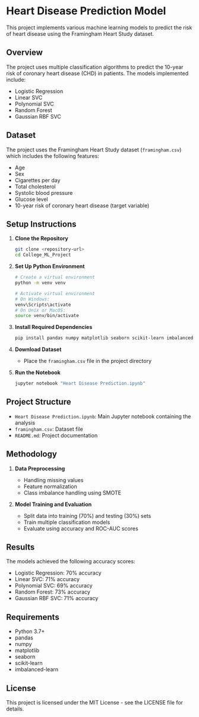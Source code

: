 # Heart Disease Prediction Model

This project implements various machine learning models to predict the risk of heart disease using the Framingham Heart Study dataset.

## Overview

The project uses multiple classification algorithms to predict the 10-year risk of coronary heart disease (CHD) in patients. The models implemented include:
- Logistic Regression
- Linear SVC
- Polynomial SVC
- Random Forest
- Gaussian RBF SVC

## Dataset

The project uses the Framingham Heart Study dataset (`framingham.csv`) which includes the following features:
- Age
- Sex
- Cigarettes per day
- Total cholesterol
- Systolic blood pressure
- Glucose level
- 10-year risk of coronary heart disease (target variable)

## Setup Instructions

1. **Clone the Repository**
   ```bash
   git clone <repository-url>
   cd College_ML_Project
   ```

2. **Set Up Python Environment**
   ```bash
   # Create a virtual environment
   python -m venv venv
   
   # Activate virtual environment
   # On Windows:
   venv\Scripts\activate
   # On Unix or MacOS:
   source venv/bin/activate
   ```

3. **Install Required Dependencies**
   ```bash
   pip install pandas numpy matplotlib seaborn scikit-learn imbalanced-learn
   ```

4. **Download Dataset**
   - Place the `framingham.csv` file in the project directory

5. **Run the Notebook**
   ```bash
   jupyter notebook "Heart Disease Prediction.ipynb"
   ```

## Project Structure

- `Heart Disease Prediction.ipynb`: Main Jupyter notebook containing the analysis
- `framingham.csv`: Dataset file
- `README.md`: Project documentation

## Methodology

1. **Data Preprocessing**
   - Handling missing values
   - Feature normalization
   - Class imbalance handling using SMOTE

2. **Model Training and Evaluation**
   - Split data into training (70%) and testing (30%) sets
   - Train multiple classification models
   - Evaluate using accuracy and ROC-AUC scores

## Results

The models achieved the following accuracy scores:
- Logistic Regression: 70% accuracy
- Linear SVC: 71% accuracy
- Polynomial SVC: 69% accuracy
- Random Forest: 73% accuracy
- Gaussian RBF SVC: 71% accuracy

## Requirements

- Python 3.7+
- pandas
- numpy
- matplotlib
- seaborn
- scikit-learn
- imbalanced-learn

## License

This project is licensed under the MIT License - see the LICENSE file for details.
